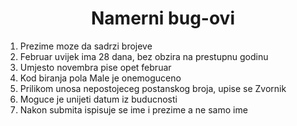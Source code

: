<h1 align=center>Namerni bug-ovi</h1>

1. Prezime moze da sadrzi brojeve </br>
2. Februar uvijek ima 28 dana, bez obzira na prestupnu godinu</br>
3. Umjesto novembra pise opet februar</br>
4. Kod biranja pola Male je onemoguceno</br>
5. Prilikom unosa nepostojeceg postanskog broja, upise se Zvornik</br>
6. Moguce je unijeti datum iz buducnosti</br>
7. Nakon submita ispisuje se ime i prezime a ne samo ime</br>